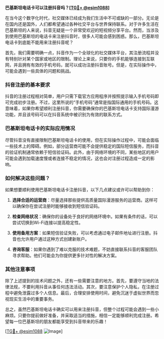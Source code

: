 **巴基斯坦电话卡可以注册抖音吗？[[TG💪+ @esim1088](https://t.me/s/esim1088)]**

在当今这个数字化时代，社交媒体已经成为我们生活中不可或缺的一部分。无论是在国内还是国外，人们都希望通过各种社交平台与世界保持联系。对于许多生活在巴基斯坦的人来说，抖音无疑是一个非常受欢迎的短视频分享平台。然而，当涉及到使用巴基斯坦的电话卡来注册抖音时，很多人可能会感到困惑。那么，巴基斯坦电话卡到底能不能用来注册抖音呢？

首先，我们需要明确一点，抖音作为一个全球化的社交媒体平台，其注册流程并没有特别针对某个国家或地区的限制。理论上来说，只要你的手机能够连接到互联网，并且拥有有效的手机号码，就可以成功注册抖音账号。但是，在实际操作中，可能会遇到一些具体的问题和挑战。

### 抖音注册的基本要求

抖音的注册过程相对简单，用户只需下载官方应用程序并按照提示输入手机号码即可完成初步注册。不过，这里所说的“手机号码”通常是指国际通用的手机号码。这意味着，如果你希望顺利注册抖音，你需要确保你的巴基斯坦电话卡支持国际漫游功能，并且该号码可以在抖音系统中被识别为有效的联系方式。

### 巴基斯坦电话卡的实际应用情况

尽管抖音没有直接限制巴基斯坦电话卡的使用，但在实际操作过程中，可能会面临一些技术上的障碍。例如，部分运营商可能不会提供稳定的国际短信服务，而抖音的验证机制通常依赖于短信验证码。此外，由于网络环境的不同，某些地区的用户可能会遇到加载速度慢或者连接不稳定的情况，这也会对注册过程造成一定的影响。

### 如何解决这些问题？

如果想要顺利使用巴基斯坦电话卡注册抖音，以下几点建议或许可以帮助到你：

1. **选择合适的运营商**：尽量选择那些提供高质量国际漫游服务的运营商。这样可以确保你在尝试注册时能够接收到短信验证码。
   
2. **检查网络状况**：确保你的设备处于良好的网络环境中。如果有条件的话，可以尝试切换到Wi-Fi连接以提高稳定性。

3. **使用备用方案**：如果短信验证失败，可以考虑通过电子邮件地址进行注册。抖音也允许用户通过这种方式创建新账户。

4. **咨询客服**：如果你遇到了难以克服的技术难题，不妨直接联系抖音的客服团队寻求帮助。他们可能会为你提供更多针对性的解决方案。

### 其他注意事项

除了上述提到的技术问题之外，还有一些需要注意的地方。首先，要遵守当地的法律法规，不要利用抖音从事任何违法活动。其次，要注意保护个人隐私，在注册过程中避免泄露过多个人信息。最后，合理安排使用时间，避免沉迷于虚拟世界而忽视现实生活中的重要事务。

总之，虽然巴基斯坦电话卡确实可以用来注册抖音，但整个过程可能会遇到一些小麻烦。只要你提前做好准备，并采取适当的措施，相信一定能够顺利完成注册。希望每一位巴基斯坦的朋友都能享受到抖音带来的乐趣！

[[TG💪+ @esim1088](https://t.me/s/esim1088) ![Image](https://i.postimg.cc/4NQfJmqS/Snipaste-2025-05-13-00-14-12.png)]